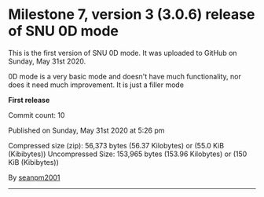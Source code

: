 # Milestone 7, version 3 (3.0.6) release of SNU 0D mode

This is the first version of SNU 0D mode. It was uploaded to GitHub on Sunday, May 31st 2020.

0D mode is a very basic mode and doesn't have much functionality, nor does it need much improvement. It is just a filler mode

**First release**

Commit count: 10

Published on Sunday, May 31st 2020 at 5:26 pm

Compressed size (zip): 56,373 bytes (56.37 Kilobytes) or (55.0 KiB (Kibibytes))
Uncompressed Size: 153,965 bytes (153.96 Kilobytes) or (150 KiB (Kibibytes))

By [seanpm2001](https://github.com/seanpm2001/)

---
